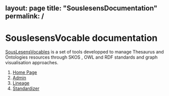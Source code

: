 layout: page
title: "SouslesensDocumentation"
permalink: /
---

# SouslesensVocable documentation

[SousLesensVocables](https://github.com/souslesens/souslesensVocables) is a set of tools developped to manage Thesaurus and Ontologies resources through SKOS , OWL and RDF standards and graph visualisation approaches.

1. [Home Page](/home-page)
2. [Admin](/admin)
3. [Lineage](/lineage)
4. [Standardizer](/standardizer)
